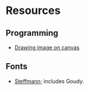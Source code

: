 # Resources

## Programming

* [Drawing image on canvas](https://www.freecodecamp.org/news/how-displaying-an-image-on-html5-canvas-works-13e3f6a6c4bd/)


## Fonts

* [Steffmann](https://moorstation.org/typoasis/designers/steffmann/index.htm); includes Goudy.
